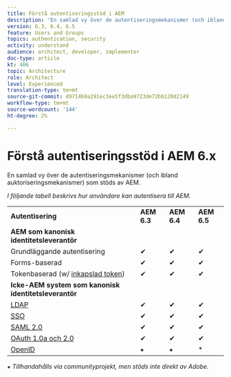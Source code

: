 ```yaml
---
title: Förstå autentiseringsstöd i AEM
description: 'En samlad vy över de autentiseringsmekanismer (och ibland auktoriseringsmekanismer) som stöds av AEM. '
version: 6.3, 6.4, 6.5
feature: Users and Groups
topics: authentication, security
activity: understand
audience: architect, developer, implementer
doc-type: article
kt: 406
topic: Architecture
role: Architect
level: Experienced
translation-type: tm+mt
source-git-commit: d9714b9a291ec3ee5f3dba9723de72bb120d2149
workflow-type: tm+mt
source-wordcount: '144'
ht-degree: 2%

---
```



# Förstå autentiseringsstöd i AEM 6.x

En samlad vy över de autentiseringsmekanismer (och ibland auktoriseringsmekanismer) som stöds av AEM.

*I följande tabell beskrivs hur användare kan autentisera till AEM.*

<table>
    <tbody>
        <tr>
            <td><strong>Autentisering</strong></td>
            <td><strong>AEM 6.3</strong></td>
            <td><strong>AEM 6.4</strong></td>
            <td><strong>AEM 6.5</strong></td>
        </tr>
        <tr>
            <td><strong>AEM som kanonisk identitetsleverantör</strong></td>
            <td></td>
            <td></td>
            <td></td>
        </tr>
        <tr>
            <td>Grundläggande autentisering</td>
            <td>✔</td>
            <td>✔</td>
            <td>✔</td>
        </tr>
        <tr>
            <td>Forms-baserad</td>
            <td>✔</td>
            <td>✔</td>
            <td>✔</td>
        </tr>
        <tr>
            <td>Tokenbaserad (w/ <a href="https://docs.adobe.com/content/help/en/experience-manager-65/administering/security/encapsulated-token.html" target="_blank">inkapslad token</a>)</td>
            <td>✔</td>
            <td>✔</td>
            <td>✔</td>
        </tr>
        <tr>
            <td><strong>Icke-AEM system som kanonisk identitetsleverantör</strong></td>
            <td></td>
            <td></td>
            <td></td>
            <tr>
                <td><a href="https://docs.adobe.com/content/help/en/experience-manager-65/administering/security/ldap-config.html" target="_blank">LDAP</a></td>
                <td>✔</td>
                <td>✔</td>
                <td>✔</td>
            </tr>
            <tr>
                <td><a href="https://docs.adobe.com/content/help/en/experience-manager-65/deploying/configuring/single-sign-on.html" target="_blank">SSO</a></td>
                <td>✔</td>
                <td>✔</td>
                <td>✔</td>
            </tr>
            <tr>
                <td><a href="https://docs.adobe.com/content/help/en/experience-manager-65/administering/security/saml-2-0-authenticationhandler.html" target="_blank">SAML 2.0</a></td>
                <td>✔</td>
                <td>✔</td>
                <td>✔</td>
            </tr>
            <tr>
                <td><a href="https://helpx.adobe.com/experience-manager/kt/eseminars/gems/aem-oauth-server-functionality-in-aem.html" target="_blank">OAuth 1.0a och 2.0</a></td>
                <td>✔</td>
                <td>✔</td>
                <td>✔</td>
            </tr>
            <tr>
                <td><a href="https://sling.apache.org/documentation/the-sling-engine/authentication/authentication-authenticationhandler/openid-authenticationhandler.html" target="_blank">OpenID</a></td>
                <td>⁕</td>
                <td>⁕</td>
                <td>*</td>
            </tr>
    </tbody>
</table>

⁕ *Tillhandahålls via communityprojekt, men stöds inte direkt av Adobe.*
